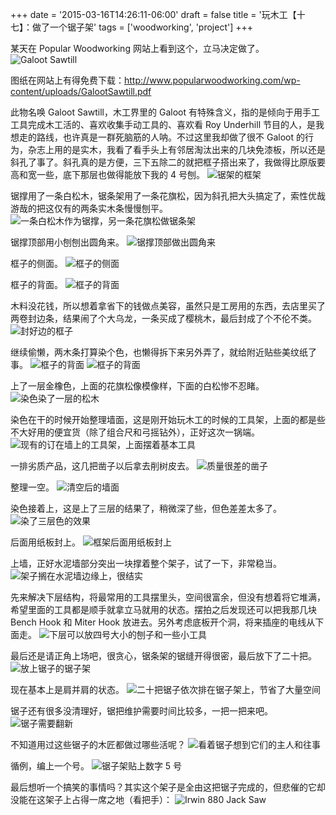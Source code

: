 +++
date = '2015-03-16T14:26:11-06:00'
draft = false
title = '玩木工【十七】：做了一个锯子架'
tags = ['woodworking', 'project']
+++

某天在 Popular Woodworking 网站上看到这个，立马决定做了。
![Galoot Sawtill](01.jpg 'Galoot Sawtill')

图纸在网站上有得免费下载：http://www.popularwoodworking.com/wp-content/uploads/GalootSawtill.pdf

此物名唤 Galoot Sawtill，木工界里的 Galoot 有特殊含义，指的是倾向于用手工工具完成木工活的、喜欢收集手动工具的、喜欢看 Roy Underhill 节目的人，是我想走的路线，也许真是一群死脑筋的人呐。不过这里我却做了很不 Galoot 的行为，杂志上用的是实木，我看了看手头上有邻居淘汰出来的几块免漆板，所以还是斜孔了事了。斜孔真的是方便，三下五除二的就把框子搭出来了，我做得比原版要高和宽一些，底下那层也做得能放下我的 4 号刨。
![锯架的框架](02.jpg '框架搭起来')

锯撑用了一条白松木，锯条架用了一条花旗松，因为斜孔把大头搞定了，索性优哉游哉的把这仅有的两条实木条慢慢刨平。
![一条白松木作为锯撑，另一条花旗松做锯条架](03.jpg '刨得光滑吧？')

锯撑顶部用小刨刨出圆角来。
![锯撑顶部做出圆角来](04.jpg '新学的刨圆角手法这就用上了')

框子的侧面。
![框子的侧面](05.jpg '好像在面壁')

框子的背面。
![框子的背面](06.jpg '看到斜孔没？')

木料没花钱，所以想着拿省下的钱做点美容，虽然只是工房用的东西，去店里买了两卷封边条，结果闹了个大乌龙，一条买成了樱桃木，最后封成了个不伦不类。
![封好边的框子](07.jpg '用樱桃配橡木？')

继续偷懒，两木条打算染个色，也懒得拆下来另外弄了，就给附近贴些美纹纸了事。
![框子的背面](08.jpg '美纹纸贴上准备染色')
![框子的背面](09.jpg '美纹纸贴上准备染色')

上了一层金橡色，上面的花旗松像模像样，下面的白松惨不忍睹。
![染色染了一层的松木](10.jpg '白松和花旗松吃色的程度有不同')

染色在干的时候开始整理墙面，这是刚开始玩木工的时候的工具架，上面的都是些不大好用的便宜货（除了组合尺和弓摇钻外），正好这次一锅端。
![现有的订在墙上的工具架，上面摆着基本工具](11.jpg '这个位置已经开始无序化')

一排劣质产品，这几把凿子以后拿去削树皮去。
![质量很差的凿子](12.jpg '类凿子的物体')

整理一空。
![清空后的墙面](13.jpg '清理过程中最治愈的步骤')

染色接着上，这是上了三层的结果了，稍微深了些，但色差差太多了。
![染了三层色的效果](14.jpg '染色 x 3')

后面用纸板封上。
![框架后面用纸板封上](15.jpg '封箱')

上墙，正好水泥墙部分突出一块撑着整个架子，试了一下，非常稳当。
![架子搁在水泥墙边缘上，很结实](16.jpg '用的长钉子把架子钉到墙后面的木龙骨上')

先来解决下层结构，将最常用的工具摆里头，空间很富余，但没有想着将它堆满，希望里面的工具都是顺手就拿立马就用的状态。摆拍之后发现还可以把我那几块 Bench Hook 和 Miter Hook 放进去。另外考虑底板开个洞，将来插座的电线从下面走。
![下层可以放四号大小的刨子和一些小工具](17.jpg '可以放挺多东西的')

最后还是请正角上场吧，很贪心，锯条架的锯缝开得很密，最后放下了二十把。
![放上锯子的锯子架](18.jpg '锯子架是用来放什么的呢？')

现在基本上是肩并肩的状态。
![二十把锯子依次排在锯子架上，节省了大量空间](19.jpg '比肩接踵')

锯子还有很多没清理好，锯把维护需要时间比较多，一把一把来吧。
![锯子需要翻新](20.jpg '等待翻新中')

不知道用过这些锯子的木匠都做过哪些活呢？
![看着锯子想到它们的主人和往事](21.jpg '有多少木匠摸过这些把手呢？')

循例，编上一个号。
![锯子架贴上数字 5 号](22.jpg '第五件作品')

最后想听一个搞笑的事情吗？其实这个架子是全由这把锯子完成的，但悲催的它却没能在这架子上占得一席之地（看把手）：
![Irwin 880 Jack Saw](23.jpg '这把锯其实很好用，既锋利又耐用，还有的优点（兼缺点）是不用（能）磨')
